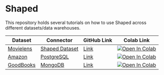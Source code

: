 # Shaped

This repository holds several tutorials on how to use Shaped across different datasets/data warehouses.

| Dataset                                                | Connector                                                         | GitHub Link                                                          | Colab Link                                                                                                                                                                                                     |
| ------------------------------------------------------ | ----------------------------------------------------------------- | -------------------------------------------------------------------- | -------------------------------------------------------------------------------------------------------------------------------------------------------------------------------------------------------------- |
| [Movielens](https://grouplens.org/datasets/movielens/) | [Shaped Dataset](https://docs.shaped.ai/docs/api#tag/Dataset/operation/datasets__create_dataset_post)                         | [Link](tutorials/Shaped%20Dataset%20Movielens%20Tutorial.ipynb)              | [![Open In Colab](https://colab.research.google.com/assets/colab-badge.svg)](https://colab.research.google.com/github/shaped-ai/Shaped/blob/main/tutorials/Shaped%20Dataset%20Movielens%20Tutorial.ipynb)              |
| [Amazon](https://jmcauley.ucsd.edu/data/amazon/)       | [PostgreSQL](https://docs.shaped.ai/docs/integrations/postgresql) | [Link](tutorials/Postgres%20Amazon%20Beauty%20Ratings%20Tutorial.ipynb) | [![Open In Colab](https://colab.research.google.com/assets/colab-badge.svg)](https://colab.research.google.com/github/shaped-ai/Shaped/blob/main/tutorials/Postgres%20Amazon%20Beauty%20Ratings%20Tutorial.ipynb) |
| [GoodBooks](http://fastml.com/goodbooks-10k-a-new-dataset-for-book-recommendations/)       | [MongoDB](https://docs.shaped.ai/docs/integrations/mongodb) | [Link](tutorials/MongoDB%20Goodbooks%20Tutorial.ipynb) | [![Open In Colab](https://colab.research.google.com/assets/colab-badge.svg)]((https://colab.research.google.com/github/shaped-ai/shaped/blob/main/tutorials/MongoDB%20Goodbooks%20Tutorial.ipynb)) |
